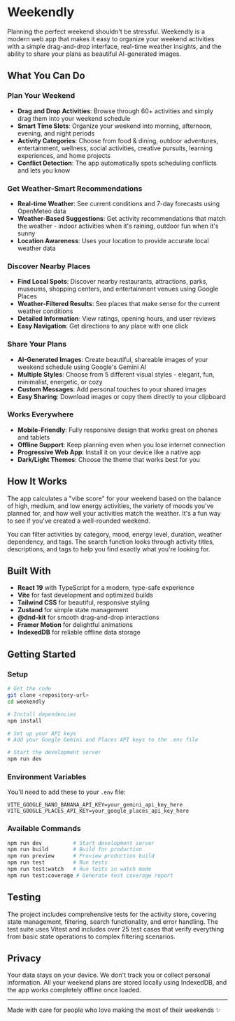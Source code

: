 # Weekendly

Planning the perfect weekend shouldn't be stressful. Weekendly is a modern web app that makes it easy to organize your weekend activities with a simple drag-and-drop interface, real-time weather insights, and the ability to share your plans as beautiful AI-generated images.

## What You Can Do

### Plan Your Weekend

- **Drag and Drop Activities**: Browse through 60+ activities and simply drag them into your weekend schedule
- **Smart Time Slots**: Organize your weekend into morning, afternoon, evening, and night periods
- **Activity Categories**: Choose from food & dining, outdoor adventures, entertainment, wellness, social activities, creative pursuits, learning experiences, and home projects
- **Conflict Detection**: The app automatically spots scheduling conflicts and lets you know

### Get Weather-Smart Recommendations

- **Real-time Weather**: See current conditions and 7-day forecasts using OpenMeteo data
- **Weather-Based Suggestions**: Get activity recommendations that match the weather - indoor activities when it's raining, outdoor fun when it's sunny
- **Location Awareness**: Uses your location to provide accurate local weather data

### Discover Nearby Places

- **Find Local Spots**: Discover nearby restaurants, attractions, parks, museums, shopping centers, and entertainment venues using Google Places
- **Weather-Filtered Results**: See places that make sense for the current weather conditions
- **Detailed Information**: View ratings, opening hours, and user reviews
- **Easy Navigation**: Get directions to any place with one click

### Share Your Plans

- **AI-Generated Images**: Create beautiful, shareable images of your weekend schedule using Google's Gemini AI
- **Multiple Styles**: Choose from 5 different visual styles - elegant, fun, minimalist, energetic, or cozy
- **Custom Messages**: Add personal touches to your shared images
- **Easy Sharing**: Download images or copy them directly to your clipboard

### Works Everywhere

- **Mobile-Friendly**: Fully responsive design that works great on phones and tablets
- **Offline Support**: Keep planning even when you lose internet connection
- **Progressive Web App**: Install it on your device like a native app
- **Dark/Light Themes**: Choose the theme that works best for you

## How It Works

The app calculates a "vibe score" for your weekend based on the balance of high, medium, and low energy activities, the variety of moods you've planned for, and how well your activities match the weather. It's a fun way to see if you've created a well-rounded weekend.

You can filter activities by category, mood, energy level, duration, weather dependency, and tags. The search function looks through activity titles, descriptions, and tags to help you find exactly what you're looking for.

## Built With

- **React 19** with TypeScript for a modern, type-safe experience
- **Vite** for fast development and optimized builds
- **Tailwind CSS** for beautiful, responsive styling
- **Zustand** for simple state management
- **@dnd-kit** for smooth drag-and-drop interactions
- **Framer Motion** for delightful animations
- **IndexedDB** for reliable offline data storage

## Getting Started

### Setup

```bash
# Get the code
git clone <repository-url>
cd weekendly

# Install dependencies
npm install

# Set up your API keys
# Add your Google Gemini and Places API keys to the .env file

# Start the development server
npm run dev
```

### Environment Variables

You'll need to add these to your `.env` file:

```env
VITE_GOOGLE_NANO_BANANA_API_KEY=your_gemini_api_key_here
VITE_GOOGLE_PLACES_API_KEY=your_google_places_api_key_here
```

### Available Commands

```bash
npm run dev          # Start development server
npm run build        # Build for production
npm run preview      # Preview production build
npm run test         # Run tests
npm run test:watch   # Run tests in watch mode
npm run test:coverage # Generate test coverage report
```

## Testing

The project includes comprehensive tests for the activity store, covering state management, filtering, search functionality, and error handling. The test suite uses Vitest and includes over 25 test cases that verify everything from basic state operations to complex filtering scenarios.

## Privacy

Your data stays on your device. We don't track you or collect personal information. All your weekend plans are stored locally using IndexedDB, and the app works completely offline once loaded.

---

Made with care for people who love making the most of their weekends ✨
